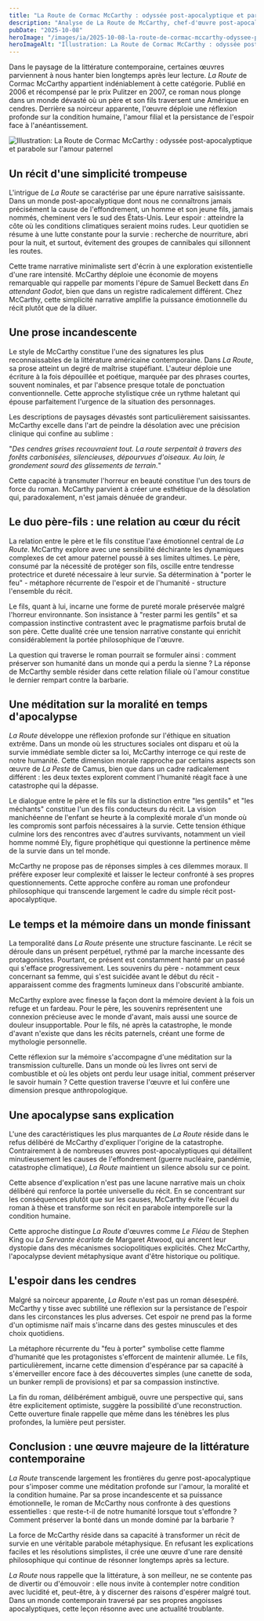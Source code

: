 ```yaml
---
title: "La Route de Cormac McCarthy : odyssée post-apocalyptique et parabole sur l'amour paternel"
description: "Analyse de La Route de McCarthy, chef-d'œuvre post-apocalyptique où un père et son fils traversent une Amérique dévastée, entre survie et préservation d'humanit"
pubDate: "2025-10-08"
heroImage: "/images/ia/2025-10-08-la-route-de-cormac-mccarthy-odyssee-post-apocalyptique-et-pa-c0fec2-hero/2025-10-08-la-route-de-cormac-mccarthy-odyssee-post-apocalyptique-et-pa-c0fec2-hero.png"
heroImageAlt: "Illustration: La Route de Cormac McCarthy : odyssée post-apocalyptique et parabole sur l'amour paternel"
---
```


Dans le paysage de la littérature contemporaine, certaines œuvres parviennent à nous hanter bien longtemps après leur lecture. *La Route* de Cormac McCarthy appartient indéniablement à cette catégorie. Publié en 2006 et récompensé par le prix Pulitzer en 2007, ce roman nous plonge dans un monde dévasté où un père et son fils traversent une Amérique en cendres. Derrière sa noirceur apparente, l'œuvre déploie une réflexion profonde sur la condition humaine, l'amour filial et la persistance de l'espoir face à l'anéantissement.


<picture><source srcset="/images/ia/2025-10-08-la-route-de-cormac-mccarthy-odyssee-post-apocalyptique-et-pa-c0fec2-inline/2025-10-08-la-route-de-cormac-mccarthy-odyssee-post-apocalyptique-et-pa-c0fec2-inline.avif" type="image/avif" /><source srcset="/images/ia/2025-10-08-la-route-de-cormac-mccarthy-odyssee-post-apocalyptique-et-pa-c0fec2-inline/2025-10-08-la-route-de-cormac-mccarthy-odyssee-post-apocalyptique-et-pa-c0fec2-inline.webp" type="image/webp" /><img src="/images/ia/2025-10-08-la-route-de-cormac-mccarthy-odyssee-post-apocalyptique-et-pa-c0fec2-inline/2025-10-08-la-route-de-cormac-mccarthy-odyssee-post-apocalyptique-et-pa-c0fec2-inline.png" alt="Illustration: La Route de Cormac McCarthy : odyssée post-apocalyptique et parabole sur l'amour paternel" loading="lazy" decoding="async" /></picture>


## Un récit d'une simplicité trompeuse

L'intrigue de *La Route* se caractérise par une épure narrative saisissante. Dans un monde post-apocalyptique dont nous ne connaîtrons jamais précisément la cause de l'effondrement, un homme et son jeune fils, jamais nommés, cheminent vers le sud des États-Unis. Leur espoir : atteindre la côte où les conditions climatiques seraient moins rudes. Leur quotidien se résume à une lutte constante pour la survie : recherche de nourriture, abri pour la nuit, et surtout, évitement des groupes de cannibales qui sillonnent les routes.

Cette trame narrative minimaliste sert d'écrin à une exploration existentielle d'une rare intensité. McCarthy déploie une économie de moyens remarquable qui rappelle par moments l'épure de Samuel Beckett dans *En attendant Godot*, bien que dans un registre radicalement différent. Chez McCarthy, cette simplicité narrative amplifie la puissance émotionnelle du récit plutôt que de la diluer.

## Une prose incandescente

Le style de McCarthy constitue l'une des signatures les plus reconnaissables de la littérature américaine contemporaine. Dans *La Route*, sa prose atteint un degré de maîtrise stupéfiant. L'auteur déploie une écriture à la fois dépouillée et poétique, marquée par des phrases courtes, souvent nominales, et par l'absence presque totale de ponctuation conventionnelle. Cette approche stylistique crée un rythme haletant qui épouse parfaitement l'urgence de la situation des personnages.

Les descriptions de paysages dévastés sont particulièrement saisissantes. McCarthy excelle dans l'art de peindre la désolation avec une précision clinique qui confine au sublime :

"*Des cendres grises recouvraient tout. La route serpentait à travers des forêts carbonisées, silencieuses, dépourvues d'oiseaux. Au loin, le grondement sourd des glissements de terrain.*"

Cette capacité à transmuter l'horreur en beauté constitue l'un des tours de force du roman. McCarthy parvient à créer une esthétique de la désolation qui, paradoxalement, n'est jamais dénuée de grandeur.

## Le duo père-fils : une relation au cœur du récit

La relation entre le père et le fils constitue l'axe émotionnel central de *La Route*. McCarthy explore avec une sensibilité déchirante les dynamiques complexes de cet amour paternel poussé à ses limites ultimes. Le père, consumé par la nécessité de protéger son fils, oscille entre tendresse protectrice et dureté nécessaire à leur survie. Sa détermination à "porter le feu" - métaphore récurrente de l'espoir et de l'humanité - structure l'ensemble du récit.

Le fils, quant à lui, incarne une forme de pureté morale préservée malgré l'horreur environnante. Son insistance à "rester parmi les gentils" et sa compassion instinctive contrastent avec le pragmatisme parfois brutal de son père. Cette dualité crée une tension narrative constante qui enrichit considérablement la portée philosophique de l'œuvre.

La question qui traverse le roman pourrait se formuler ainsi : comment préserver son humanité dans un monde qui a perdu la sienne ? La réponse de McCarthy semble résider dans cette relation filiale où l'amour constitue le dernier rempart contre la barbarie.

## Une méditation sur la moralité en temps d'apocalypse

*La Route* développe une réflexion profonde sur l'éthique en situation extrême. Dans un monde où les structures sociales ont disparu et où la survie immédiate semble dicter sa loi, McCarthy interroge ce qui reste de notre humanité. Cette dimension morale rapproche par certains aspects son œuvre de *La Peste* de Camus, bien que dans un cadre radicalement différent : les deux textes explorent comment l'humanité réagit face à une catastrophe qui la dépasse.

Le dialogue entre le père et le fils sur la distinction entre "les gentils" et "les méchants" constitue l'un des fils conducteurs du récit. La vision manichéenne de l'enfant se heurte à la complexité morale d'un monde où les compromis sont parfois nécessaires à la survie. Cette tension éthique culmine lors des rencontres avec d'autres survivants, notamment un vieil homme nommé Ely, figure prophétique qui questionne la pertinence même de la survie dans un tel monde.

McCarthy ne propose pas de réponses simples à ces dilemmes moraux. Il préfère exposer leur complexité et laisser le lecteur confronté à ses propres questionnements. Cette approche confère au roman une profondeur philosophique qui transcende largement le cadre du simple récit post-apocalyptique.

## Le temps et la mémoire dans un monde finissant

La temporalité dans *La Route* présente une structure fascinante. Le récit se déroule dans un présent perpétuel, rythmé par la marche incessante des protagonistes. Pourtant, ce présent est constamment hanté par un passé qui s'efface progressivement. Les souvenirs du père - notamment ceux concernant sa femme, qui s'est suicidée avant le début du récit - apparaissent comme des fragments lumineux dans l'obscurité ambiante.

McCarthy explore avec finesse la façon dont la mémoire devient à la fois un refuge et un fardeau. Pour le père, les souvenirs représentent une connexion précieuse avec le monde d'avant, mais aussi une source de douleur insupportable. Pour le fils, né après la catastrophe, le monde d'avant n'existe que dans les récits paternels, créant une forme de mythologie personnelle.

Cette réflexion sur la mémoire s'accompagne d'une méditation sur la transmission culturelle. Dans un monde où les livres ont servi de combustible et où les objets ont perdu leur usage initial, comment préserver le savoir humain ? Cette question traverse l'œuvre et lui confère une dimension presque anthropologique.

## Une apocalypse sans explication

L'une des caractéristiques les plus marquantes de *La Route* réside dans le refus délibéré de McCarthy d'expliquer l'origine de la catastrophe. Contrairement à de nombreuses œuvres post-apocalyptiques qui détaillent minutieusement les causes de l'effondrement (guerre nucléaire, pandémie, catastrophe climatique), *La Route* maintient un silence absolu sur ce point.

Cette absence d'explication n'est pas une lacune narrative mais un choix délibéré qui renforce la portée universelle du récit. En se concentrant sur les conséquences plutôt que sur les causes, McCarthy évite l'écueil du roman à thèse et transforme son récit en parabole intemporelle sur la condition humaine.

Cette approche distingue *La Route* d'œuvres comme *Le Fléau* de Stephen King ou *La Servante écarlate* de Margaret Atwood, qui ancrent leur dystopie dans des mécanismes sociopolitiques explicités. Chez McCarthy, l'apocalypse devient métaphysique avant d'être historique ou politique.

## L'espoir dans les cendres

Malgré sa noirceur apparente, *La Route* n'est pas un roman désespéré. McCarthy y tisse avec subtilité une réflexion sur la persistance de l'espoir dans les circonstances les plus adverses. Cet espoir ne prend pas la forme d'un optimisme naïf mais s'incarne dans des gestes minuscules et des choix quotidiens.

La métaphore récurrente du "feu à porter" symbolise cette flamme d'humanité que les protagonistes s'efforcent de maintenir allumée. Le fils, particulièrement, incarne cette dimension d'espérance par sa capacité à s'émerveiller encore face à des découvertes simples (une canette de soda, un bunker rempli de provisions) et par sa compassion instinctive.

La fin du roman, délibérément ambiguë, ouvre une perspective qui, sans être explicitement optimiste, suggère la possibilité d'une reconstruction. Cette ouverture finale rappelle que même dans les ténèbres les plus profondes, la lumière peut persister.

## Conclusion : une œuvre majeure de la littérature contemporaine

*La Route* transcende largement les frontières du genre post-apocalyptique pour s'imposer comme une méditation profonde sur l'amour, la moralité et la condition humaine. Par sa prose incandescente et sa puissance émotionnelle, le roman de McCarthy nous confronte à des questions essentielles : que reste-t-il de notre humanité lorsque tout s'effondre ? Comment préserver la bonté dans un monde dominé par la barbarie ?

La force de McCarthy réside dans sa capacité à transformer un récit de survie en une véritable parabole métaphysique. En refusant les explications faciles et les résolutions simplistes, il crée une œuvre d'une rare densité philosophique qui continue de résonner longtemps après sa lecture.

*La Route* nous rappelle que la littérature, à son meilleur, ne se contente pas de divertir ou d'émouvoir : elle nous invite à contempler notre condition avec lucidité et, peut-être, à y discerner des raisons d'espérer malgré tout. Dans un monde contemporain traversé par ses propres angoisses apocalyptiques, cette leçon résonne avec une actualité troublante.